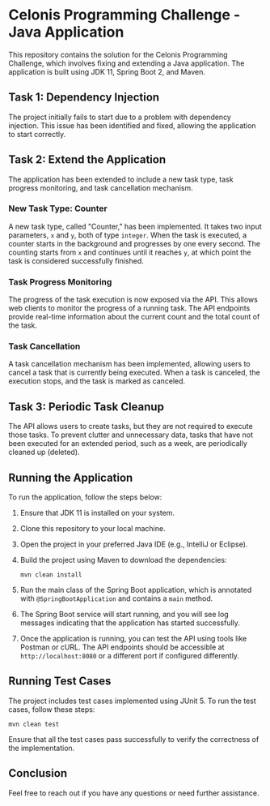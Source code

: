 # Celonis Programming Challenge - Java Application

This repository contains the solution for the Celonis Programming Challenge, which involves fixing and extending a Java application. The application is built using JDK 11, Spring Boot 2, and Maven.

## Task 1: Dependency Injection

The project initially fails to start due to a problem with dependency injection. This issue has been identified and fixed, allowing the application to start correctly.

## Task 2: Extend the Application

The application has been extended to include a new task type, task progress monitoring, and task cancellation mechanism.

### New Task Type: Counter

A new task type, called "Counter," has been implemented. It takes two input parameters, `x` and `y`, both of type `integer`. When the task is executed, a counter starts in the background and progresses by one every second. The counting starts from `x` and continues until it reaches `y`, at which point the task is considered successfully finished.

### Task Progress Monitoring

The progress of the task execution is now exposed via the API. This allows web clients to monitor the progress of a running task. The API endpoints provide real-time information about the current count and the total count of the task.

### Task Cancellation

A task cancellation mechanism has been implemented, allowing users to cancel a task that is currently being executed. When a task is canceled, the execution stops, and the task is marked as canceled.

## Task 3: Periodic Task Cleanup

The API allows users to create tasks, but they are not required to execute those tasks. To prevent clutter and unnecessary data, tasks that have not been executed for an extended period, such as a week, are periodically cleaned up (deleted).

## Running the Application

To run the application, follow the steps below:

1. Ensure that JDK 11 is installed on your system.

2. Clone this repository to your local machine.

3. Open the project in your preferred Java IDE (e.g., IntelliJ or Eclipse).

4. Build the project using Maven to download the dependencies:

   ```shell
   mvn clean install
   ```

5. Run the main class of the Spring Boot application, which is annotated with `@SpringBootApplication` and contains a `main` method.

6. The Spring Boot service will start running, and you will see log messages indicating that the application has started successfully.

7. Once the application is running, you can test the API using tools like Postman or cURL. The API endpoints should be accessible at `http://localhost:8080` or a different port if configured differently.

## Running Test Cases

The project includes test cases implemented using JUnit 5. To run the test cases, follow these steps:

   ```shell
   mvn clean test
   ```
Ensure that all the test cases pass successfully to verify the correctness of the implementation.

## Conclusion

Feel free to reach out if you have any questions or need further assistance.